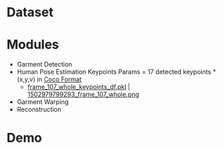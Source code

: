 # Dataset
# Modules
- Garment Detection
- Human Pose Estimation
  Keypoints Params = 17 detected keypoints * (x,y,v) in [Coco Format](https://cocodataset.org/#format-data)
  * [frame_107_whole_keypoints_df.pkl](https://github.com/SJSUMS/SMFAI/blob/main/frame_107_whole_keypoints_df.pkl) | [1502979799293_frame_107_whole.png
](https://github.com/SJSUMS/SMFAI/blob/main/samples/lip_clothes_person_4be21d0a1-n11/1502979799293_frame_107_whole.png)
- Garment Warping
- Reconstruction
# Demo

